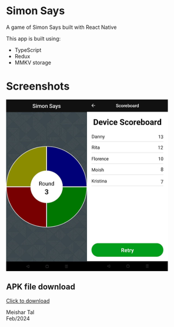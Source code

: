 # Simon Says
A game of Simon Says built with React Native

This app is built using:
* TypeScript
* Redux
* MMKV storage
  
# Screenshots
<div style="display: flex;">
  <img src="screenshots/1.jpg" alt="1" width="220" />
  <img src="screenshots/2.jpg" alt="2" width="220" />
</div>

## APK file download
[Click to download](https://github.com/Meta704/SimonSays/releases/download/APK/SimonSaysGame.apk)

Meishar Tal <br>
Feb/2024

